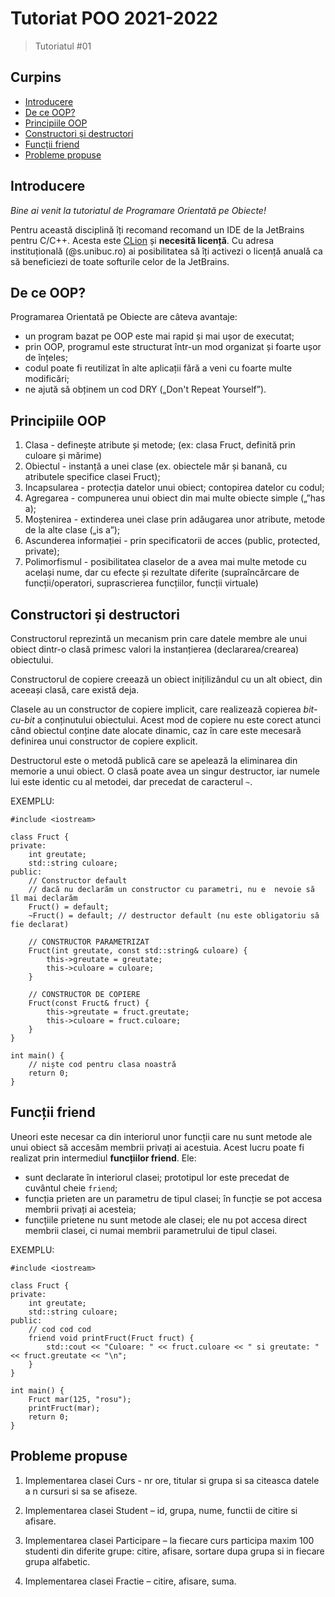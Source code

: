 # Tutoriat POO 2021-2022

> Tutoriatul #01

## Curpins
* [Introducere](#introducere)
* [De ce OOP?](#de-ce-oop)
* [Principiile OOP](#principiile-oop)
* [Constructori și destructori](#constructori-și-destructori)
* [Funcții friend](#funcții-friend)
* [Probleme propuse](#probleme-propuse)

## Introducere
*Bine ai venit la tutoriatul de Programare Orientată pe Obiecte!*

Pentru această disciplină îți recomand recomand un IDE de la JetBrains pentru C/C++. Acesta este [CLion](https://www.jetbrains.com/clion/download/?source=google&medium=cpc&campaign=11964013813&gclid=Cj0KCQjwiNSLBhCPARIsAKNS4_c23wCEt3CXrmWDisLsUrtY4SBUm3jP6SDEdLGXAlqd-L9EbHrza7saAqtMEALw_wcB#section=windows) și **necesită licență**. Cu adresa instituțională (@s.unibuc.ro) ai posibilitatea să îți activezi o licență anuală ca să beneficiezi de toate softurile celor de la JetBrains.

## De ce OOP?
Programarea Orientată pe Obiecte are câteva avantaje:

 - un program bazat pe OOP este mai rapid și mai ușor de executat;
 - prin OOP, programul este structurat într-un mod organizat și foarte ușor de înțeles;
 - codul poate fi reutilizat în alte aplicații fără a veni cu foarte multe modificări;
 - ne ajută să obținem un cod DRY („Don't Repeat Yourself”).

## Principiile OOP

 1. Clasa - definește atribute și metode; (ex: clasa Fruct, definită prin culoare și mărime)
 2. Obiectul - instanță a unei clase (ex. obiectele măr și banană, cu atributele specifice clasei Fruct);
 3. Incapsularea - protecția datelor unui obiect; contopirea datelor cu codul;
 4. Agregarea - compunerea unui obiect din mai multe obiecte simple („”has a);
 5. Moștenirea - extinderea unei clase prin adăugarea unor atribute, metode de la alte clase („is a”);
 6. Ascunderea informației - prin specificatorii de acces (public, protected, private);
 7. Polimorfismul - posibilitatea claselor de a avea mai multe metode cu același nume, dar cu efecte și rezultate diferite (supraîncărcare de funcții/operatori, suprascrierea funcțiilor, funcții virtuale)

## Constructori și destructori
Constructorul reprezintă un mecanism prin care datele membre ale unui obiect dintr-o clasă primesc valori la instanțierea (declararea/crearea) obiectului.

Constructorul de copiere creează un obiect inițilizândul cu un alt obiect, din aceeași clasă, care există deja. 

Clasele au un constructor de copiere implicit, care realizează copierea _bit-cu-bit_ a conținutului obiectului. Acest mod de copiere nu este corect atunci când obiectul conține date alocate dinamic, caz în care este mecesară definirea unui constructor de copiere explicit.

Destructorul este o metodă publică care se apelează la eliminarea din memorie a unui obiect. O clasă poate avea un singur destructor, iar numele lui este identic cu al metodei, dar precedat de caracterul `~`.

EXEMPLU:

    #include <iostream>
	
	class Fruct {
	private:
		int greutate;
		std::string culoare;
	public:
		// Constructor default
		// dacă nu declarăm un constructor cu parametri, nu e  nevoie să îl mai declarăm
		Fruct() = default;
		~Fruct() = default; // destructor default (nu este obligatoriu să fie declarat)
		
		// CONSTRUCTOR PARAMETRIZAT
		Fruct(int greutate, const std::string& culoare) {
			this->greutate = greutate;
			this->culoare = culoare;
		} 
		
		// CONSTRUCTOR DE COPIERE
		Fruct(const Fruct& fruct) {
			this->greutate = fruct.greutate;
			this->culoare = fruct.culoare;
		}
	}    

    int main() {
	    // niște cod pentru clasa noastră
	    return 0;
    }

## Funcții friend

Uneori este necesar ca din interiorul unor funcții care nu sunt metode ale unui obiect să accesăm membrii privați ai acestuia. Acest lucru poate fi realizat prin intermediul **funcțiilor friend**. Ele:

-   sunt declarate în interiorul clasei; prototipul lor este precedat de cuvântul cheie  `friend`;
-   funcția prieten are un parametru de tipul clasei; în funcție se pot accesa membrii privați ai acesteia;
-   funcțiile prietene nu sunt metode ale clasei; ele nu pot accesa direct membrii clasei, ci numai membrii parametrului de tipul clasei.

EXEMPLU:

    #include <iostream>
	
	class Fruct {
	private:
		int greutate;
		std::string culoare;
	public:
		// cod cod cod
		friend void printFruct(Fruct fruct) {
			std::cout << "Culoare: " << fruct.culoare << " si greutate: " << fruct.greutate << "\n";
		}
	}    

    int main() {
	    Fruct mar(125, "rosu");
	    printFruct(mar);
	    return 0;
    }

## Probleme propuse
1.  Implementarea clasei Curs - nr ore, titular si grupa si sa citeasca datele a n cursuri si sa se afiseze.
    
2.  Implementarea clasei Student – id, grupa, nume, functii de citire si afisare.
    
3.  Implementarea clasei Participare – la fiecare curs participa maxim 100 studenti din diferite grupe: citire, afisare, sortare dupa grupa si in fiecare grupa alfabetic.
    
4.  Implementarea clasei Fractie – citire, afisare, suma.
